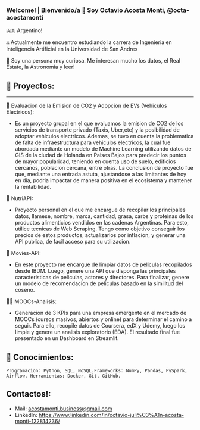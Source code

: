 ### Welcome! | Bienvenido/a 👋 Soy Octavio Acosta Monti, @octa-acostamonti

<!--
**octa-acostamonti/octa-acostamonti** is a ✨ _special_ ✨ repository because its `README.md` (this file) appears on your GitHub profile.

Here are some ideas to get you started:

- 🔭 I’m currently working on ...
- 🌱 I’m currently learning ...
- 👯 I’m looking to collaborate on ...
- 🤔 I’m looking for help with ...
- 💬 Ask me about ...
- 📫 How to reach me: ...
- 😄 Pronouns: ...
- ⚡ Fun fact: ...
-->
🇦🇷 Argentino!

🔛 Actualmente me encuentro estudiando la carrera de Ingenieria en Inteligencia Artificial en la Universidad de San Andres

🤔 Soy una persona muy curiosa. Me interesan mucho los datos, el Real Estate, la Astronomia y leer!

## 📑 Proyectos:
------

🚖 Evaluacion de la Emision de CO2 y Adopcion de EVs (Vehiculos Electricos): 
  * Es un proyecto grupal en el que evaluamos la emision de CO2 de los servicios de transporte privado (Taxis, Uber,etc) y la posibilidad de adoptar vehiculos electricos. Ademas, se tuvo       en cuenta la problematica de falta de infraestructura para vehiculos electricos, la cual fue abordada mediante un modelo de Machine Learning utilizando datos de GIS de la ciudad de         Holanda en Paises Bajos para predecir los puntos de mayor popularidad, teniendo en cuenta uso de suelo, edificios cercanos, poblacion cercana, entre otras.
    La conclusion de proyecto fue que, mediante una entrada astuta, ajustandose a las limitantes de hoy en dia, podria impactar de manera positiva en el ecosistema y mantener la                rentabilidad.

🍎 NutriAPI: 
  * Proyecto personal en el que me encargue de recopilar los principales datos, llamese, nombre, marca, cantidad, grasa, carbs y proteinas de los productos alimenticios vendidos en las         cadenas Argentinas. Para esto, utilice tecnicas de Web Scraping. Tengo como objetivo conseguir los precios de estos productos, actualizarlos por inflacion, y generar una API publica,       de facil acceso para su utilizacion. 

🎥 Movies-API: 
  * En este proyecto me encargue de limpiar datos de peliculas recopilados desde IBDM. Luego, genere una API que disponga las principales caracteristicas de peliculas, actores y                directores. Para finalizar, genere un modelo de recomendacion de peliculas basado en la similitud del coseno.

👨‍🏫 MOOCs-Analisis: 
  * Generacion de 3 KPIs para una empresa emergente en el mercado de MOOCs (cursos masivos, abiertos y online) para determinar el camino a seguir. Para ello, recopile datos de Coursera,        edX y Udemy, luego los limpie y genere un analisis exploratorio (EDA). El resultado final fue presentado en un Dashboard en Streamlit.

## 🦰 Conocimientos:
```
Programacion: Python, SQL, NoSQL.Frameworks: NumPy, Pandas, PySpark, Airflow. Herramientas: Docker, Git, GitHub.
```

## Contactos!:

* Mail: acostamonti.business@gmail.com
* LinkedIn: https://www.linkedin.com/in/octavio-juli%C3%A1n-acosta-monti-122814236/


